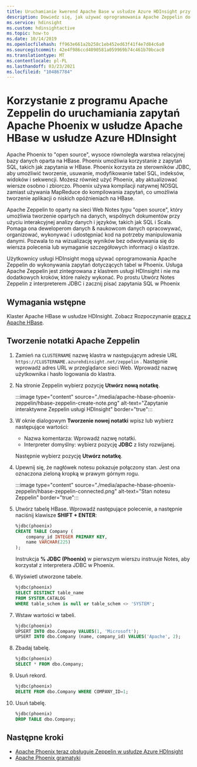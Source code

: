 ```yaml
---
title: Uruchamianie kwerend Apache Base w usłudze Azure HDInsight przy użyciu Apache Phoenix
description: Dowiedz się, jak używać oprogramowania Apache Zeppelin do uruchamiania zapytań platformy Apache Base z Phoenix.
ms.service: hdinsight
ms.custom: hdinsightactive
ms.topic: how-to
ms.date: 10/14/2019
ms.openlocfilehash: ff963e661a2b258c1eb452ed63f41f4e7d84c6a0
ms.sourcegitcommit: 42e4f986ccd4090581a059969b74c461b70bcac0
ms.translationtype: MT
ms.contentlocale: pl-PL
ms.lasthandoff: 03/23/2021
ms.locfileid: "104867784"
---
```

# <a name="use-apache-zeppelin-to-run-apache-phoenix-queries-over-apache-hbase-in-azure-hdinsight"></a>Korzystanie z programu Apache Zeppelin do uruchamiania zapytań Apache Phoenix w usłudze Apache HBase w usłudze Azure HDInsight

Apache Phoenix to "open source", wysoce równoległa warstwa relacyjnej bazy danych oparta na HBase. Phoenix umożliwia korzystanie z zapytań SQL, takich jak zapytania w HBase. Phoenix korzysta ze sterowników JDBC, aby umożliwić tworzenie, usuwanie, modyfikowanie tabel SQL, indeksów, widoków i sekwencji.  Możesz również użyć Phoenix, aby aktualizować wiersze osobno i zbiorczo. Phoenix używa kompilacji natywnej NOSQL zamiast używania MapReduce do kompilowania zapytań, co umożliwia tworzenie aplikacji o niskich opóźnieniach na HBase.

Apache Zeppelin to oparty na sieci Web Notes typu "open source", który umożliwia tworzenie opartych na danych, wspólnych dokumentów przy użyciu interakcyjnej analizy danych i języków, takich jak SQL i Scala. Pomaga ona deweloperom danych & naukowcom danych opracowywać, organizować, wykonywać i udostępniać kod na potrzeby manipulowania danymi. Pozwala to na wizualizację wyników bez odwoływania się do wiersza polecenia lub wymaganie szczegółowych informacji o klastrze.

Użytkownicy usługi HDInsight mogą używać oprogramowania Apache Zeppelin do wykonywania zapytań dotyczących tabel w Phoenix. Usługa Apache Zeppelin jest zintegrowana z klastrem usługi HDInsight i nie ma dodatkowych kroków, które należy wykonać. Po prostu Utwórz Notes Zeppelin z interpreterem JDBC i zacznij pisać zapytania SQL w Phoenix

## <a name="prerequisites"></a>Wymagania wstępne

Klaster Apache HBase w usłudze HDInsight. Zobacz Rozpoczynanie [pracy z Apache HBase](./apache-hbase-tutorial-get-started-linux.md).

## <a name="create-an-apache-zeppelin-note"></a>Tworzenie notatki Apache Zeppelin

1. Zamień na `CLUSTERNAME` nazwę klastra w następującym adresie URL `https://CLUSTERNAME.azurehdinsight.net/zeppelin` . Następnie wprowadź adres URL w przeglądarce sieci Web. Wprowadź nazwę użytkownika i hasło logowania do klastra.

1. Na stronie Zeppelin wybierz pozycję **Utwórz nową notatkę**.

   :::image type="content" source="./media/apache-hbase-phoenix-zeppelin/hbase-zeppelin-create-note.png" alt-text="Zapytanie interaktywne Zeppelin usługi HDInsight" border="true":::

1. W oknie dialogowym **Tworzenie nowej notatki** wpisz lub wybierz następujące wartości:

   - Nazwa komentarza: Wprowadź nazwę notatki.
   - Interpreter domyślny: wybierz pozycję **JDBC** z listy rozwijanej.

   Następnie wybierz pozycję **Utwórz notatkę**.

1. Upewnij się, że nagłówek notesu pokazuje połączony stan. Jest ona oznaczona zieloną kropką w prawym górnym rogu.

   :::image type="content" source="./media/apache-hbase-phoenix-zeppelin/hbase-zeppelin-connected.png" alt-text="Stan notesu Zeppelin" border="true":::

1. Utwórz tabelę HBase. Wprowadź następujące polecenie, a następnie naciśnij klawisze **SHIFT + ENTER**:

   ```sql
   %jdbc(phoenix)
   CREATE TABLE Company (
       company_id INTEGER PRIMARY KEY,
       name VARCHAR(225)
   );
   ```

   Instrukcja **% JDBC (Phoenix)** w pierwszym wierszu instruuje Notes, aby korzystał z interpretera JDBC w Phoenix.

1. Wyświetl utworzone tabele.

   ```sql
   %jdbc(phoenix)
   SELECT DISTINCT table_name
   FROM SYSTEM.CATALOG
   WHERE table_schem is null or table_schem <> 'SYSTEM';
   ```

1. Wstaw wartości w tabeli.

   ```sql
   %jdbc(phoenix)
   UPSERT INTO dbo.Company VALUES(1, 'Microsoft');
   UPSERT INTO dbo.Company (name, company_id) VALUES('Apache', 2);
   ```

1. Zbadaj tabelę.

   ```sql
   %jdbc(phoenix)
   SELECT * FROM dbo.Company;
   ```

1. Usuń rekord.

   ```sql
   %jdbc(phoenix)
   DELETE FROM dbo.Company WHERE COMPANY_ID=1;
   ```

1. Usuń tabelę.

   ```sql
   %jdbc(phoenix)
   DROP TABLE dbo.Company;
   ```

## <a name="next-steps"></a>Następne kroki

- [Apache Phoenix teraz obsługuje Zeppelin w usłudze Azure HDInsight](/archive/blogs/ashish/apache-phoenix-now-supports-zeppelin-in-azure-hdinsight)
- [Apache Phoenix gramatyki](https://phoenix.apache.org/language/index.html)
